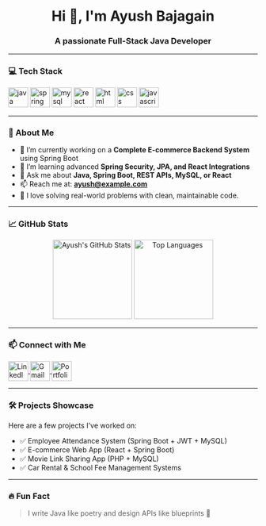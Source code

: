 <!-- Banner or Greeting -->
<h1 align="center">Hi 👋, I'm Ayush Bajagain</h1>
<h3 align="center">A passionate Full-Stack Java Developer</h3>

---

### 💻 Tech Stack

<p align="left">
  <img src="https://cdn.jsdelivr.net/gh/devicons/devicon/icons/java/java-original.svg" alt="java" width="40" height="40"/>
  <img src="https://cdn.jsdelivr.net/gh/devicons/devicon/icons/spring/spring-original.svg" alt="spring boot" width="40" height="40"/>
  <img src="https://cdn.jsdelivr.net/gh/devicons/devicon/icons/mysql/mysql-original.svg" alt="mysql" width="40" height="40"/>
  <img src="https://cdn.jsdelivr.net/gh/devicons/devicon/icons/react/react-original.svg" alt="react" width="40" height="40"/>
  <img src="https://cdn.jsdelivr.net/gh/devicons/devicon/icons/html5/html5-original.svg" alt="html" width="40" height="40"/>
  <img src="https://cdn.jsdelivr.net/gh/devicons/devicon/icons/css3/css3-original.svg" alt="css" width="40" height="40"/>
  <img src="https://cdn.jsdelivr.net/gh/devicons/devicon/icons/javascript/javascript-original.svg" alt="javascript" width="40" height="40"/>
</p>

---

### 🚀 About Me

- 🔭 I’m currently working on a **Complete E-commerce Backend System** using Spring Boot  
- 🌱 I’m learning advanced **Spring Security, JPA, and React Integrations**
- 💬 Ask me about **Java, Spring Boot, REST APIs, MySQL, or React**
- 📫 Reach me at: **ayush@example.com**
- 🧠 I love solving real-world problems with clean, maintainable code.

---

### 📈 GitHub Stats

<p align="center">
  <img src="https://github-readme-stats.vercel.app/api?username=ayushbajagain&show_icons=true&theme=radical" alt="Ayush's GitHub Stats" height="160"/>
  <img src="https://github-readme-stats.vercel.app/api/top-langs/?username=ayushbajagain&layout=compact&theme=radical" alt="Top Languages" height="160"/>
</p>

---

### 📫 Connect with Me

<p>
  <a href="https://linkedin.com/in/ayushbajagain" target="blank">
    <img align="center" src="https://cdn.jsdelivr.net/gh/devicons/devicon/icons/linkedin/linkedin-original.svg" alt="LinkedIn" width="40" height="40" />
  </a>
  <a href="mailto:ayush@example.com" target="blank">
    <img align="center" src="https://img.icons8.com/fluency/48/gmail-new.png" alt="Gmail" width="40" height="40"/>
  </a>
  <a href="https://your-portfolio.com" target="blank">
    <img align="center" src="https://img.icons8.com/color/48/domain.png" alt="Portfolio" width="40" height="40"/>
  </a>
</p>

---

### 🛠️ Projects Showcase
Here are a few projects I've worked on:
- ✅ Employee Attendance System (Spring Boot + JWT + MySQL)
- ✅ E-commerce Web App (React + Spring Boot)
- ✅ Movie Link Sharing App (PHP + MySQL)
- ✅ Car Rental & School Fee Management Systems

---

### 🔥 Fun Fact
> I write Java like poetry and design APIs like blueprints 🚀
